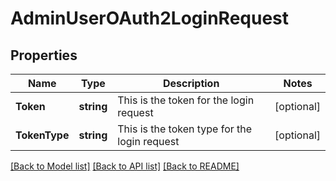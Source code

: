 # AdminUserOAuth2LoginRequest

## Properties

Name | Type | Description | Notes
------------ | ------------- | ------------- | -------------
**Token** | **string** | This is the token for the login request | [optional] 
**TokenType** | **string** | This is the token type for the login request | [optional] 

[[Back to Model list]](../README.md#documentation-for-models) [[Back to API list]](../README.md#documentation-for-api-endpoints) [[Back to README]](../README.md)


